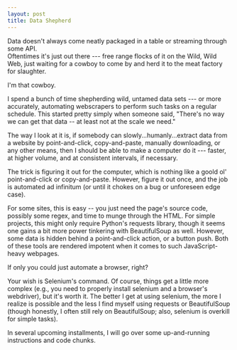 ```yaml
---
layout: post
title: Data Shepherd
---
```


Data doesn't always come neatly packaged in a table or streaming through some API.  
Oftentimes it's just out there --- free range flocks of it on the Wild, Wild Web, just waiting
for a cowboy to come by and herd it to the meat factory for slaughter. 

I'm that cowboy.  

I spend a bunch of time shepherding wild, untamed data sets --- or more accurately, 
automating webscrapers to perform such tasks on a regular schedule.  This started pretty simply
when someone said, "There's no way we can get that data -- at least not at the scale we need."  

The way I look at it is, if somebody can slowly...humanly...extract data from 
a website by point-and-click, copy-and-paste, manually downloading, or any other
means, then I should be able to make a computer do it --- faster, at higher volume, and at consistent
intervals, if necessary.

The trick is figuring it out for the computer, which is nothing like a goold ol' point-and-click or 
copy-and-paste.  However, figure it out once, and the job is automated ad infinitum (or until it chokes 
on a bug or unforeseen edge case).

For some sites, this is easy -- you just need the page's source code, possibly some regex, and
time to munge through the HTML.  For simple projects, this might only require Python's requests library, 
though it seems one gains a bit more power tinkering with BeautifulSoup as well. 
However, some data is hidden behind a point-and-click action, or a button push. Both of these tools are 
rendered impotent when it comes to such JavaScript-heavy webpages.

If only you could just automate a browser, right? 

Your wish is Selenium's command.  Of course, things get a little more complex (e.g., you need to properly
install selenium and a browser's webdriver), but it's worth it.  The better I get at using selenium,
the more I realize is possible and the less I find myself using requests or BeautifulSoup (though honestly,
I often still rely on BeautifulSoup; also, selenium is overkill for simple tasks).

In several upcoming installments, I will go over some up-and-running instructions and code chunks.




